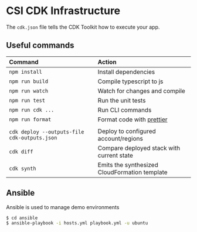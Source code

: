 # CSI CDK Infrastructure

The `cdk.json` file tells the CDK Toolkit how to execute your app.

## Useful commands

| Command                                        | Action                                            |
| :--------------------------------------------- | :------------------------------------------------ |
| `npm install`                                  | Install dependencies                              |
| `npm run build`                                | Compile typescript to js                          |
| `npm run watch`                                | Watch for changes and compile                     |
| `npm run test`                                 | Run the unit tests                                |
| `npm run cdk ...`                              | Run CLI commands                                  |
| `npm run format`                               | Format code with [prettier](https://prettier.io/) |
|                                                |                                                   |
| `cdk deploy --outputs-file cdk-outputs.json`   | Deploy to configured account/regions              |
| `cdk diff`                                     | Compare deployed stack with current state         |
| `cdk synth`                                    | Emits the synthesized CloudFormation template     |

## Ansible

Ansible is used to manage demo environments

```bash
$ cd ansible
$ ansible-playbook -i hosts.yml playbook.yml -u ubuntu
```
